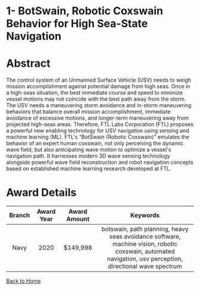 
1- BotSwain, Robotic Coxswain Behavior for High Sea-State Navigation
====================================================================

# Abstract


The control system of an Unmanned Surface Vehicle (USV) needs to weigh mission accomplishment against potential damage from high seas. Once in a high-seas situation, the best immediate course and speed to minimize vessel motions may not coincide with the best path away from the storm. The USV needs a maneuvering storm avoidance and in-storm maneuvering behaviors that balance overall mission accomplishment, immediate avoidance of excessive motions, and longer-term maneuvering away from projected high-seas areas. Therefore, FTL Labs Corporation (FTL) proposes a powerful new enabling technology for USV navigation using sensing and machine learning (ML). FTL's “BotSwain (Robotic Coxswain)” emulates the behavior of an expert human coxswain, not only perceiving the dynamic wave field, but also anticipating wave motion to optimize a vessel's navigation path. It harnesses modern 3D wave sensing technology alongside powerful wave field reconstruction and robot navigation concepts based on established machine learning research developed at FTL.  

# Award Details

|Branch|Award Year|Award Amount|Keywords|
| :---: | :---: | :---: | :---: |
|Navy|2020|$149,998|botswain, path planning, heavy seas avoidance software, machine vision, robotic coxswain, automated navigation, usv perception, directional wave spectrum|
  
  


[Back to Home](https://github.com/chrischow/dod_sbir_awards/Reports/JH/#2125)